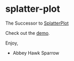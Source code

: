 splatter-plot
=============
The Successor to [SplatterPlot](https://mootools.net/forge/p/splatterplot)

Check out the [demo](https://khrome.github.io/splatter-plot/).

Enjoy,

- Abbey Hawk Sparrow
